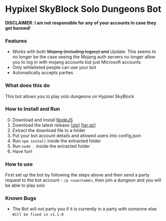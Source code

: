 # Hypixel SkyBlock Solo Dungeons Bot

__**DISCLAIMER**__: __I am not responsible for any of your accounts in case they get banned!__

### Features

- Works with both ~~Mojang (including legacy) and~~ Update: This seems to no longer be the case seeing the Mojang auth servers no longer allow you to log in with mojang accounts but just Microsoft accounts
- Only whitelisted people can use your bot
- Automatically accepts parties

### What does this do

This bot allows you to play solo dungeons on Hypixel SkyBlock

### How to Install and Run

0. Download and Install [NodeJS](https://nodejs.org/)
1. Download the latest release [[zip](https://github.com/McMelonTV/hypixel-skyblock-solo-dungeons-bot/releases/latest/download/dungeonbot.zip)] [[tar.gz](https://github.com/McMelonTV/hypixel-skyblock-solo-dungeons-bot/releases/latest/download/dungeonbot.tar.gz)]
2. Extract the download file to a folder
3. Put your bot account details and allowed users into config.json
4. Run ```npm install``` inside the extracted folder
5. Run ```node .``` inside the extracted folder
6. Have fun!

### How to use

First set up the bot by following the steps above and then send a party request to the bot account - `/p <username>`, then join a dungeon and you will be able to play solo

### Known Bugs

- The Bot will not party you if it is currently in a party with someone else `Will be fixed in v1.1.0`

